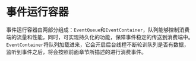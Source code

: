 # 事件运行容器
事件运行容器由两部分组成：`EventQueue`和`EventContainer`，队列能够控制消费端的流量和性能，同时，可实现持久化的功能，保障事件稳定的传送到消费端中。`EventContainer`将队列加载进来，它会开启后台线程不断轮训队列是否有数据，监听到事件之后，将会按照前面章节所描述的进行消费事件。

